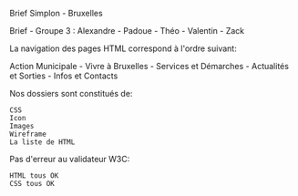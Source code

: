 Brief Simplon - Bruxelles

Brief - Groupe 3 : Alexandre - Padoue - Théo - Valentin - Zack

La navigation des pages HTML correspond à l'ordre suivant:

Action Municipale - Vivre à Bruxelles - Services et Démarches - Actualités et Sorties - Infos et Contacts


Nos dossiers sont constitués de:

    CSS
    Icon
    Images
    Wireframe
    La liste de HTML

Pas d'erreur au validateur W3C:

    HTML tous OK
    CSS tous OK

